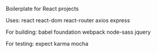 Boilerplate for React projects

Uses: react react-dom react-router axios express

For building:
babel foundation webpack node-sass jquery

For testing:
expect karma mocha
